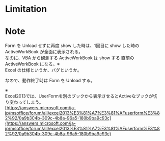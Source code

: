 # Limitation

# Note

Form を Unload せずに再度 show した時は、1回目に show した時の ActiveWorkBook が全面に表示される。  
なのに、VBA から観測する ActiveWorkBook は show する 直前の ActiveWorkBook になる。※  
Excel の仕様というか、バグというか。  

なので、動作終了時は Form を Unload する。

※  
Excel2013では、UserFormを別のブックから表示させるとActiveなブックが切り変わってしまう。  
[https://answers.microsoft.com/ja-jp/msoffice/forum/all/excel2013%E3%81%A7%E3%81%AFuserform%E3%82%92/0a9b304b-309c-4b8a-96a5-180b9ba9c93c](https://answers.microsoft.com/ja-jp/msoffice/forum/all/excel2013%E3%81%A7%E3%81%AFuserform%E3%82%92/0a9b304b-309c-4b8a-96a5-180b9ba9c93c)  
